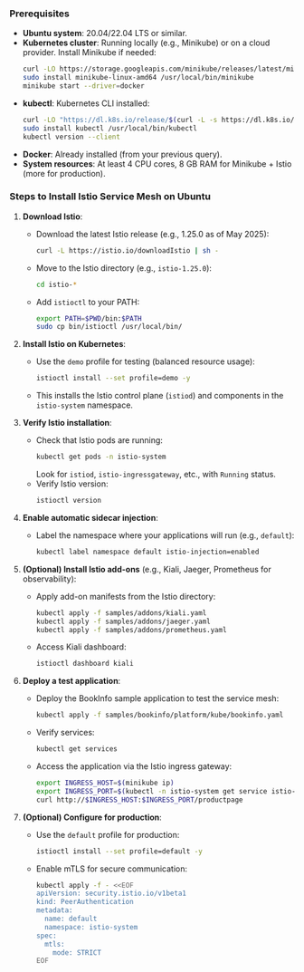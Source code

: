 ### **Prerequisites**
- **Ubuntu system**: 20.04/22.04 LTS or similar.
- **Kubernetes cluster**: Running locally (e.g., Minikube) or on a cloud provider. Install Minikube if needed:
  ```bash
  curl -LO https://storage.googleapis.com/minikube/releases/latest/minikube-linux-amd64
  sudo install minikube-linux-amd64 /usr/local/bin/minikube
  minikube start --driver=docker
  ```
- **kubectl**: Kubernetes CLI installed:
  ```bash
  curl -LO "https://dl.k8s.io/release/$(curl -L -s https://dl.k8s.io/release/stable.txt)/bin/linux/amd64/kubectl"
  sudo install kubectl /usr/local/bin/kubectl
  kubectl version --client
  ```
- **Docker**: Already installed (from your previous query).
- **System resources**: At least 4 CPU cores, 8 GB RAM for Minikube + Istio (more for production).

### **Steps to Install Istio Service Mesh on Ubuntu**

1. **Download Istio**:
   - Download the latest Istio release (e.g., 1.25.0 as of May 2025):
     ```bash
     curl -L https://istio.io/downloadIstio | sh -
     ```
   - Move to the Istio directory (e.g., `istio-1.25.0`):
     ```bash
     cd istio-*
     ```
   - Add `istioctl` to your PATH:
     ```bash
     export PATH=$PWD/bin:$PATH
     sudo cp bin/istioctl /usr/local/bin/
     ```

2. **Install Istio on Kubernetes**:
   - Use the `demo` profile for testing (balanced resource usage):
     ```bash
     istioctl install --set profile=demo -y
     ```
   - This installs the Istio control plane (`istiod`) and components in the `istio-system` namespace.

3. **Verify Istio installation**:
   - Check that Istio pods are running:
     ```bash
     kubectl get pods -n istio-system
     ```
     Look for `istiod`, `istio-ingressgateway`, etc., with `Running` status.
   - Verify Istio version:
     ```bash
     istioctl version
     ```

4. **Enable automatic sidecar injection**:
   - Label the namespace where your applications will run (e.g., `default`):
     ```bash
     kubectl label namespace default istio-injection=enabled
     ```

5. **(Optional) Install Istio add-ons** (e.g., Kiali, Jaeger, Prometheus for observability):
   - Apply add-on manifests from the Istio directory:
     ```bash
     kubectl apply -f samples/addons/kiali.yaml
     kubectl apply -f samples/addons/jaeger.yaml
     kubectl apply -f samples/addons/prometheus.yaml
     ```
   - Access Kiali dashboard:
     ```bash
     istioctl dashboard kiali
     ```

6. **Deploy a test application**:
   - Deploy the BookInfo sample application to test the service mesh:
     ```bash
     kubectl apply -f samples/bookinfo/platform/kube/bookinfo.yaml
     ```
   - Verify services:
     ```bash
     kubectl get services
     ```
   - Access the application via the Istio ingress gateway:
     ```bash
     export INGRESS_HOST=$(minikube ip)
     export INGRESS_PORT=$(kubectl -n istio-system get service istio-ingressgateway -o jsonpath='{.spec.ports[?(@.name=="http2")].nodePort}')
     curl http://$INGRESS_HOST:$INGRESS_PORT/productpage
     ```

7. **(Optional) Configure for production**:
   - Use the `default` profile for production:
     ```bash
     istioctl install --set profile=default -y
     ```
   - Enable mTLS for secure communication:
     ```bash
     kubectl apply -f - <<EOF
     apiVersion: security.istio.io/v1beta1
     kind: PeerAuthentication
     metadata:
       name: default
       namespace: istio-system
     spec:
       mtls:
         mode: STRICT
     EOF
     ```
